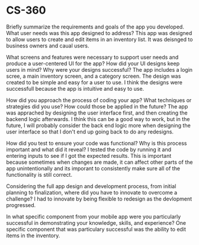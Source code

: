 # CS-360
Briefly summarize the requirements and goals of the app you developed. What user needs was this app designed to address?
  This app was designed to allow users to create and edit items in an inventory list. It was deisnged to business owners and caual users. 

What screens and features were necessary to support user needs and produce a user-centered UI for the app? How did your UI designs keep users in mind? Why were your designs successful?
  The app includes a login scree, a main inventory screen, and a category screen. The design was created to be simple and easy for a user to use. I think the designs were successfull 
  because the app is intuitive and easy to use.

How did you approach the process of coding your app? What techniques or strategies did you use? How could those be applied in the future?
  The app was apprached by designing the user interface first, and then creating the backend logic afterwards. I think this can be a good way to work, but in the future, I will 
  probably consider the back end logic more when designing the user interface so that I don't end up going back to do any redesigns.

How did you test to ensure your code was functional? Why is this process important and what did it reveal?
  I tested the code by running it and entering inputs to see if I got the expected results. This is important because sometimes when changes are made, it can affect other parts of the
  app unintentionally and its imporant to consistently make sure all of the functionality is still correct. 

Considering the full app design and development process, from initial planning to finalization, where did you have to innovate to overcome a challenge?
  I had to innovate by being flexible to redesign as the devlopment progressed. 
  
In what specific component from your mobile app were you particularly successful in demonstrating your knowledge, skills, and experience?
  One specific component that was particulary successful was the ability to edit items in the inventory. 
